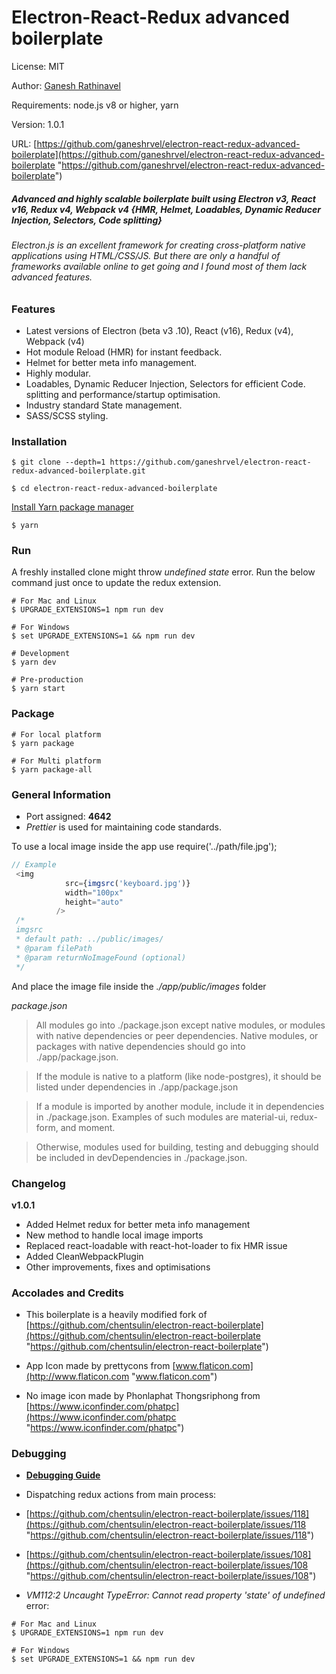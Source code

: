 # Electron-React-Redux advanced boilerplate

License: MIT

Author: [Ganesh Rathinavel](https://www.linkedin.com/in/ganeshrvel "Ganesh Rathinavel")

Requirements: node.js v8 or higher, yarn

Version: 1.0.1

URL: [https://github.com/ganeshrvel/electron-react-redux-advanced-boilerplate](https://github.com/ganeshrvel/electron-react-redux-advanced-boilerplate "https://github.com/ganeshrvel/electron-react-redux-advanced-boilerplate")

##### Advanced and highly scalable boilerplate built using Electron v3, React v16, Redux v4, Webpack v4 {HMR, Helmet, Loadables, Dynamic Reducer Injection, Selectors, Code splitting}

###### Electron.js is an excellent framework for creating cross-platform native applications using HTML/CSS/JS. But there are only a handful of frameworks available online to get going and I found most of them lack advanced features.

### Features
- Latest versions of Electron (beta v3 .10), React (v16), Redux (v4), Webpack (v4)
- Hot module Reload (HMR) for instant feedback.
- Helmet for better meta info management.
- Highly modular.
- Loadables, Dynamic Reducer Injection, Selectors for efficient Code. splitting and performance/startup optimisation.
- Industry standard State management.
- SASS/SCSS styling.

### Installation
```shell
$ git clone --depth=1 https://github.com/ganeshrvel/electron-react-redux-advanced-boilerplate.git

$ cd electron-react-redux-advanced-boilerplate
```

[Install Yarn package manager](https://yarnpkg.com/lang/en/docs/install/ "Install Yarn package manager")

```shell
$ yarn
```

### Run
A freshly installed clone might throw *undefined state* error. Run the below command just once to update the redux extension.
```shell
# For Mac and Linux
$ UPGRADE_EXTENSIONS=1 npm run dev

# For Windows
$ set UPGRADE_EXTENSIONS=1 && npm run dev
```

```shell
# Development
$ yarn dev

# Pre-production
$ yarn start

```

### Package
```shell
# For local platform
$ yarn package

# For Multi platform
$ yarn package-all
```

### General Information
- Port assigned: **4642**
- *Prettier* is used for maintaining code standards.

To use a local image inside the app use require('../path/file.jpg');
```javascript
// Example
 <img
            src={imgsrc('keyboard.jpg')}
            width="100px"
            height="auto"
          />
 /*
 imgsrc
 * default path: ../public/images/
 * @param filePath
 * @param returnNoImageFound (optional)
 */
```
And place the image file inside the *./app/public/images* folder

*package.json*

> All modules go into ./package.json except native modules, or modules with native dependencies or peer dependencies. Native modules, or packages with native dependencies should go into ./app/package.json.

> If the module is native to a platform (like node-postgres), it should be listed under dependencies in ./app/package.json

> If a module is imported by another module, include it in dependencies in ./package.json. Examples of such modules are material-ui, redux-form, and moment.

> Otherwise, modules used for building, testing and debugging should be included in devDependencies in ./package.json.

### Changelog
**v1.0.1**
- Added Helmet redux for better meta info management
- New method to handle local image imports
- Replaced react-loadable with react-hot-loader to fix HMR issue
- Added CleanWebpackPlugin
- Other improvements, fixes and optimisations

### Accolades and Credits
- This boilerplate is a heavily modified fork of [https://github.com/chentsulin/electron-react-boilerplate](https://github.com/chentsulin/electron-react-boilerplate "https://github.com/chentsulin/electron-react-boilerplate")


 - App Icon made by prettycons from [www.flaticon.com](http://www.flaticon.com "www.flaticon.com")
 
- No image icon made by Phonlaphat Thongsriphong from [https://www.iconfinder.com/phatpc](https://www.iconfinder.com/phatpc "https://www.iconfinder.com/phatpc")
 
 ### Debugging
 
- **[Debugging Guide](https://github.com/chentsulin/electron-react-boilerplate/issues/400 "Debugging Guide")**
-  Dispatching redux actions from main process:
  - [https://github.com/chentsulin/electron-react-boilerplate/issues/118](https://github.com/chentsulin/electron-react-boilerplate/issues/118 "https://github.com/chentsulin/electron-react-boilerplate/issues/118")
  - [https://github.com/chentsulin/electron-react-boilerplate/issues/108](https://github.com/chentsulin/electron-react-boilerplate/issues/108 "https://github.com/chentsulin/electron-react-boilerplate/issues/108")

- *VM112:2 Uncaught TypeError: Cannot read property 'state' of undefined* error:

```shell
# For Mac and Linux
$ UPGRADE_EXTENSIONS=1 npm run dev

# For Windows
$ set UPGRADE_EXTENSIONS=1 && npm run dev
```
